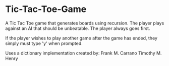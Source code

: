 # Tic-Tac-Toe-Game
A Tic Tac Toe game that generates boards using recursion.
The player plays against an AI that should be unbeatable.
The player always goes first.

If the player wishes to play another game after the game has ended,
they simply must type 'y' when prompted.


Uses a dictionary implementation created by:
Frank M. Carrano
Timothy M. Henry
